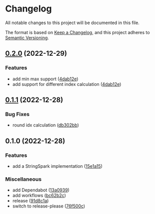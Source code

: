 # Changelog
All notable changes to this project will be documented in this file.

The format is based on [Keep a Changelog](https://keepachangelog.com/en/1.0.0/),
and this project adheres to [Semantic Versioning](https://semver.org/spec/v2.0.0.html).

## [0.2.0](https://github.com/ekroon/sparklines/compare/v0.1.1...v0.2.0) (2022-12-29)


### Features

* add min max support ([4dab12e](https://github.com/ekroon/sparklines/commit/4dab12eb65c703ca8d53936d9117eeb34c4b373b))
* add support for different index calculation ([4dab12e](https://github.com/ekroon/sparklines/commit/4dab12eb65c703ca8d53936d9117eeb34c4b373b))

## [0.1.1](https://github.com/ekroon/sparklines/compare/v0.1.0...v0.1.1) (2022-12-28)


### Bug Fixes

* round idx calculation ([db302bb](https://github.com/ekroon/sparklines/commit/db302bbc7680515a4267a3d4b00b10cf89d562a8))

## 0.1.0 (2022-12-28)


### Features

* add a StringSpark implementation ([15e1a15](https://github.com/ekroon/sparklines/commit/15e1a1517da293a1351c45656cc56778f1771ecd))


### Miscellaneous

* add Dependabot ([13a0939](https://github.com/ekroon/sparklines/commit/13a09398bb471f38fda778daf8c31c2c6fde0b21))
* add workflows ([bc62b2c](https://github.com/ekroon/sparklines/commit/bc62b2cc723f96cf04e0104c1819924095174816))
* release ([91d8c1a](https://github.com/ekroon/sparklines/commit/91d8c1af9978e9b09d7c071acf31ea8c9911b8de))
* switch to release-please ([76f500c](https://github.com/ekroon/sparklines/commit/76f500c3f9d07b83c2c296e48c3729388915af31))
